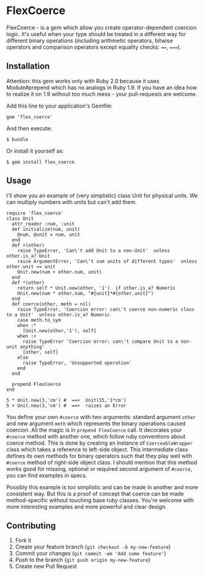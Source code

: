 # FlexCoerce

FlexCoerce - is a gem which allow you create operator-dependent coercion logic. It's useful when your type should be treated in a different way for different binary operations (including arithmetic operators, bitwise operators and comparison operators except equality checks: `==`, `===`).

## Installation

Attention: this gem works only with Ruby 2.0 because it uses Module#prepend which has no analogs in Ruby 1.9. If you have an idea how to realize it on 1.9 without too much mess - your pull-requests are welcome.

Add this line to your application's Gemfile:

    gem 'flex_coerce'

And then execute:

    $ bundle

Or install it yourself as:

    $ gem install flex_coerce

## Usage

I'll show you an example of (very simplistic) class Unit for physical units. We can multiply numbers with units but can't add them.

```
require 'flex_coerce'
class Unit
  attr_reader :num, :unit
  def initialize(num, unit)
    @num, @unit = num, unit
  end
  def +(other)
    raise TypeError, 'Can\'t add Unit to a non-Unit'  unless other.is_a? Unit
    raise ArgumentError, 'Can\'t sum units of different types'  unless other.unit == unit
    Unit.new(num + other.num, unit)
  end
  def *(other)
    return self * Unit.new(other, '1')  if other.is_a? Numeric
    Unit.new(num * other.num, "#{unit}*#{other.unit}")
  end
  def coerce(other, meth = nil)
    raise TypeError, 'Coercion error: can\'t coerce non-numeric class to a Unit'  unless other.is_a? Numeric
    case meth.to_sym
    when :*
      [Unit.new(other,'1'), self]
    when :+
      raise TypeError 'Coercion error: can\'t compare Unit to a non-unit anything'
      [other, self]
    else
      raise TypeError, 'Unsupported operation'
    end
  end
  
  prepend FlexCoerce
end

5 * Unit.new(3,'cm') #  ==>  Unit(15,'1*cm')
5 + Unit.new(3,'cm') #  ==>  raises an Error
```

You define your own `#coerce` with two arguments: standard argument `other` and new argument `meth` which represents the binary operations caused coercion. All the magic is in `prepend FlexCoerce` call.
It decorates your `#coerce` method with another one, which follow ruby conventions about coerce method. This is done by creating an instance of `CoerceableWrapper` class which takes a reference to left-side object. This intermediate class defines its own methods for binary operators such that they play well with `#coerce` method of right-side object class. I should mention that this method works good for missing, optional or required second argument of `#coerce`, you can find examples in specs.

Possibly this example is too simplistic and can be made in another and more consistent way. But this is a proof of concept that coerce can be made method-specific without touching base ruby classes. You're welcome with more interesting examples and more powerful and clear design.

## Contributing

1. Fork it
2. Create your feature branch (`git checkout -b my-new-feature`)
3. Commit your changes (`git commit -am 'Add some feature'`)
4. Push to the branch (`git push origin my-new-feature`)
5. Create new Pull Request

